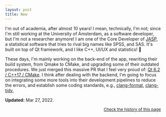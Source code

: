 ```yaml
---
layout: post
title: Now
---
```


I'm out of academia, after almost 10 years! I mean, technically, I'm not; since I'm still working at the University of Amsterdam, as a software developer, but I'm not a researcher anymore! I am one of the Core Developer of [JASP](https://jasp-stats.org), a statistical software that tries to rival big names like SPSS, and SAS. It's built on top of Qt framework, and I like C++, UI/UX and statistics! 🙂

These days, I'm mainly working on the back-end of the app, rewriting their build system, from Qmake to CMake, and upgrading some of their outdated procedures. We just merged this massive PR that I feel very proud of: [Qt 6.2 / C++17 / CMake](https://github.com/jasp-stats/jaspResults/pull/15). I think after dealing with the backend, I'm going to focus on integrating some more tools into their development pipelines to reduce the errors, and establish some coding standards, e.g., [clang-format](https://clang.llvm.org/docs/ClangFormat.html), [clang-tidy](https://clang.llvm.org/extra/clang-tidy/),

**Updated:** Mar 27, 2022.

<div align="right"><a style="font-size:small;" href="https://github.com/amirmasoudabdol/amirmasoudabdol.name/blob/gh-pages/now.md">Check the history of this page</a></div>
